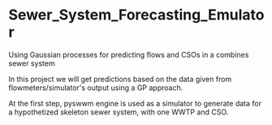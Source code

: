 # Sewer_System_Forecasting_Emulator
Using Gaussian processes for predicting flows and CSOs in a combines sewer system 

In this project we will get predictions based on the data given from flowmeters/simulator's output using a GP approach. 

At the first step, pyswwm engine is used as a simulator to generate data for a hypothetized skeleton sewer system, with one WWTP and CSO. 
